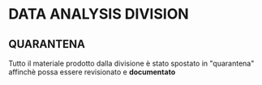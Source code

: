 # DATA ANALYSIS DIVISION 

## QUARANTENA

Tutto il materiale prodotto dalla divisione è stato spostato in "quarantena" affinchè possa essere revisionato e __documentato__
